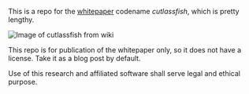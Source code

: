 This is a repo for the [whitepaper](https://github.com/gip0/cutlassfish/blob/master/whitepaper.md) codename *cutlassfish*, which is pretty lengthy.

![Image of cutlassfish from wiki](https://raw.githubusercontent.com/gip0/cutlassfish/master/res/Drawing_of_Lepidopus_caudatus_from_The_Royal_Natural_History_(1896).jpg)

This repo is for publication of the whitepaper only, so it does not have a license. Take it as a blog post by default.

Use of this research and affiliated software shall serve legal and ethical purpose.
